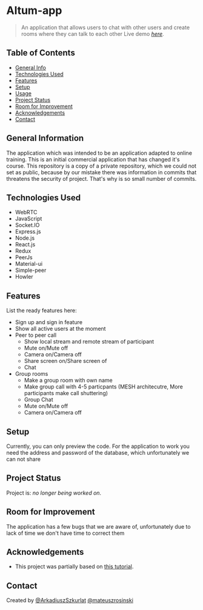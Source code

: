 # Altum-app
> An application that allows users to chat with other users and create rooms where they can talk to each other
> Live demo [_here_](https://edu-self.herokuapp.com/).

## Table of Contents
* [General Info](#general-information)
* [Technologies Used](#technologies-used)
* [Features](#features)
* [Setup](#setup)
* [Usage](#usage)
* [Project Status](#project-status)
* [Room for Improvement](#room-for-improvement)
* [Acknowledgements](#acknowledgements)
* [Contact](#contact)


## General Information
The application which was intended to be an application adapted to online training. This is an initial commercial application that has changed it's course.
This repository is a copy of a private repository, which we could not set as public, because by our mistake there was information in commits that threatens the security of project. That's why is so small number of commits.


## Technologies Used
- WebRTC
- JavaScript
- Socket.IO
- Express.js
- Node.js
- React.js
- Redux
- PeerJs
- Material-ui
- Simple-peer
- Howler


## Features
List the ready features here:
- Sign up and sign in feature
- Show all active users at the moment
- Peer to peer call
    - Show local stream and remote stream of participant
    - Mute on/Mute off
    - Camera on/Camera off
    - Share screen on/Share screen of
    - Chat
- Group rooms
    - Make a group room with own name
    - Make group call with 4-5 particpants (MESH architecutre, More participants make call shuttering)
    - Group Chat
    - Mute on/Mute off
    - Camera on/Camera off

## Setup
Currently, you can only preview the code. For the application to work you need the address and password of the database, which unfortunately we can not share

## Project Status
Project is: _no longer being worked on_.

## Room for Improvement
The application has a few bugs that we are aware of, unfortunately due to lack of time we don't have time to correct them

## Acknowledgements
- This project was partially based on [this tutorial](https://www.udemy.com/course/webrtc-2021-praktyczny-kurs-zbuduj-wasna-aplikacje-z-react/learn/lecture/25703582#overview).


## Contact
Created by 
[@ArkadiuszSzkurlat](https://github.com/ArkadiuszSzkurlat)
[@mateuszrosinski](https://github.com/mateuszrosinski)
